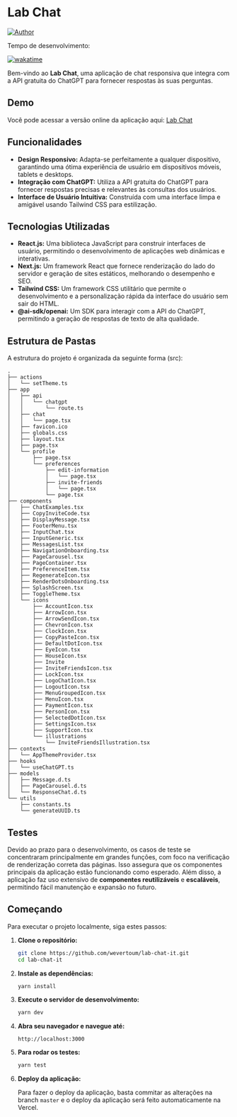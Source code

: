 # Lab Chat

[![Author](https://img.shields.io/badge/author-wevertoum-8257E5?style=flat-square)](https://weverton.me)

Tempo de desenvolvimento:

[![wakatime](https://wakatime.com/badge/user/23a27b6b-815f-4cef-8a6c-21bdf1f9c3ed/project/ac02bf54-2f2d-4105-913e-4a8a856d37ec.svg)](https://wakatime.com/badge/user/23a27b6b-815f-4cef-8a6c-21bdf1f9c3ed/project/ac02bf54-2f2d-4105-913e-4a8a856d37ec)

Bem-vindo ao **Lab Chat**, uma aplicação de chat responsiva que integra com a API gratuita do ChatGPT para fornecer respostas às suas perguntas.

## Demo

Você pode acessar a versão online da aplicação aqui: [Lab Chat](https://lab-chat-it.vercel.app/)

## Funcionalidades

- **Design Responsivo:** Adapta-se perfeitamente a qualquer dispositivo, garantindo uma ótima experiência de usuário em dispositivos móveis, tablets e desktops.
- **Integração com ChatGPT:** Utiliza a API gratuita do ChatGPT para fornecer respostas precisas e relevantes às consultas dos usuários.
- **Interface de Usuário Intuitiva:** Construída com uma interface limpa e amigável usando Tailwind CSS para estilização.

## Tecnologias Utilizadas

- **React.js:** Uma biblioteca JavaScript para construir interfaces de usuário, permitindo o desenvolvimento de aplicações web dinâmicas e interativas.
- **Next.js:** Um framework React que fornece renderização do lado do servidor e geração de sites estáticos, melhorando o desempenho e SEO.
- **Tailwind CSS:** Um framework CSS utilitário que permite o desenvolvimento e a personalização rápida da interface do usuário sem sair do HTML.
- **@ai-sdk/openai:** Um SDK para interagir com a API do ChatGPT, permitindo a geração de respostas de texto de alta qualidade.
## Estrutura de Pastas

A estrutura do projeto é organizada da seguinte forma (src):

```
.
├── actions
│   └── setTheme.ts
├── app
│   ├── api
│   │   └── chatgpt
│   │       └── route.ts
│   ├── chat
│   │   └── page.tsx
│   ├── favicon.ico
│   ├── globals.css
│   ├── layout.tsx
│   ├── page.tsx
│   └── profile
│       ├── page.tsx
│       └── preferences
│           ├── edit-information
│           │   └── page.tsx
│           ├── invite-friends
│           │   └── page.tsx
│           └── page.tsx
├── components
│   ├── ChatExamples.tsx
│   ├── CopyInviteCode.tsx
│   ├── DisplayMessage.tsx
│   ├── FooterMenu.tsx
│   ├── InputChat.tsx
│   ├── InputGeneric.tsx
│   ├── MessagesList.tsx
│   ├── NavigationOnboarding.tsx
│   ├── PageCarousel.tsx
│   ├── PageContainer.tsx
│   ├── PreferenceItem.tsx
│   ├── RegenerateIcon.tsx
│   ├── RenderDotsOnboarding.tsx
│   ├── SplashScreen.tsx
│   ├── ToggleTheme.tsx
│   └── icons
│       ├── AccountIcon.tsx
│       ├── ArrowIcon.tsx
│       ├── ArrowSendIcon.tsx
│       ├── ChevronIcon.tsx
│       ├── ClockIcon.tsx
│       ├── CopyPasteIcon.tsx
│       ├── DefaultDotIcon.tsx
│       ├── EyeIcon.tsx
│       ├── HouseIcon.tsx
│       ├── Invite
│       ├── InviteFriendsIcon.tsx
│       ├── LockIcon.tsx
│       ├── LogoChatIcon.tsx
│       ├── LogoutIcon.tsx
│       ├── MenuGroupedIcon.tsx
│       ├── MenuIcon.tsx
│       ├── PaymentIcon.tsx
│       ├── PersonIcon.tsx
│       ├── SelectedDotIcon.tsx
│       ├── SettingsIcon.tsx
│       ├── SupportIcon.tsx
│       └── illustrations
│           └── InviteFriendsIllustration.tsx
├── contexts
│   └── AppThemeProvider.tsx
├── hooks
│   └── useChatGPT.ts
├── models
│   ├── Message.d.ts
│   ├── PageCarousel.d.ts
│   └── ResponseChat.d.ts
└── utils
    ├── constants.ts
    └── generateUUID.ts
```

## Testes

Devido ao prazo para o desenvolvimento, os casos de teste se concentraram principalmente em grandes funções, com foco na verificação de renderização correta das páginas. Isso assegura que os componentes principais da aplicação estão funcionando como esperado. Além disso, a aplicação faz uso extensivo de **componentes reutilizáveis** e **escaláveis**, permitindo fácil manutenção e expansão no futuro.

## Começando

Para executar o projeto localmente, siga estes passos:

1. **Clone o repositório:**

   ```bash
   git clone https://github.com/wevertoum/lab-chat-it.git
   cd lab-chat-it
   ```

2. **Instale as dependências:**

   ```bash
   yarn install
   ```

3. **Execute o servidor de desenvolvimento:**

   ```bash
   yarn dev
   ```

4. **Abra seu navegador e navegue até:**

   ```
   http://localhost:3000
   ```

5. **Para rodar os testes:**

   ```bash
   yarn test
   ```

6. **Deploy da aplicação:**

   Para fazer o deploy da aplicação, basta commitar as alterações na branch `master` e o deploy da aplicação será feito automaticamente na Vercel.
